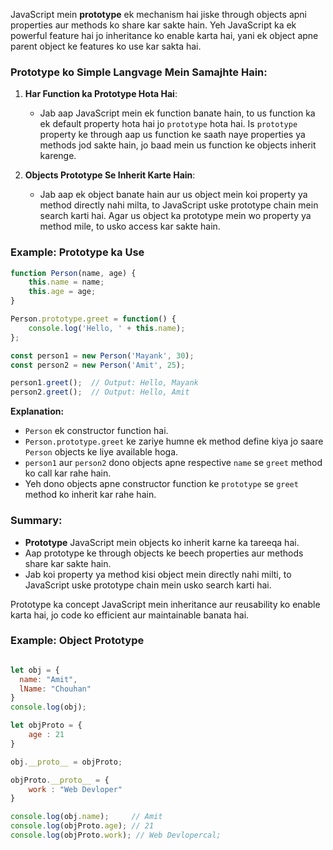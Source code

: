 JavaScript mein **prototype** ek mechanism hai jiske through objects apni properties aur methods ko share kar sakte hain. Yeh JavaScript ka ek powerful feature hai jo inheritance ko enable karta hai, yani ek object apne parent object ke features ko use kar sakta hai.

### Prototype ko Simple Langvage Mein Samajhte Hain:

1. **Har Function ka Prototype Hota Hai**: 
   - Jab aap JavaScript mein ek function banate hain, to us function ka ek default property hota hai jo `prototype` hota hai. Is `prototype` property ke through aap us function ke saath naye properties ya methods jod sakte hain, jo baad mein us function ke objects inherit karenge.

2. **Objects Prototype Se Inherit Karte Hain**:
   - Jab aap ek object banate hain aur us object mein koi property ya method directly nahi milta, to JavaScript uske prototype chain mein search karti hai. Agar us object ka prototype mein wo property ya method mile, to usko access kar sakte hain.

### Example: Prototype ka Use

```javascript
function Person(name, age) {
    this.name = name;
    this.age = age;
}

Person.prototype.greet = function() {
    console.log('Hello, ' + this.name);
};

const person1 = new Person('Mayank', 30);
const person2 = new Person('Amit', 25);

person1.greet();  // Output: Hello, Mayank
person2.greet();  // Output: Hello, Amit
```

**Explanation:**
- `Person` ek constructor function hai.
- `Person.prototype.greet` ke zariye humne ek method define kiya jo saare `Person` objects ke liye available hoga.
- `person1` aur `person2` dono objects apne respective `name` se `greet` method ko call kar rahe hain.
- Yeh dono objects apne constructor function ke `prototype` se `greet` method ko inherit kar rahe hain.

### Summary:
- **Prototype** JavaScript mein objects ko inherit karne ka tareeqa hai.
- Aap prototype ke through objects ke beech properties aur methods share kar sakte hain.
- Jab koi property ya method kisi object mein directly nahi milti, to JavaScript uske prototype chain mein usko search karti hai.

Prototype ka concept JavaScript mein inheritance aur reusability ko enable karta hai, jo code ko efficient aur maintainable banata hai.

### Example: Object Prototype
```javascript

let obj = {
  name: "Amit",
  lName: "Chouhan"
}
console.log(obj);

let objProto = {
    age : 21
}

obj.__proto__ = objProto;

objProto.__proto__ = {
    work : "Web Devloper"
}

console.log(obj.name);     // Amit
console.log(objProto.age); // 21
console.log(objProto.work); // Web Devlopercal;

```